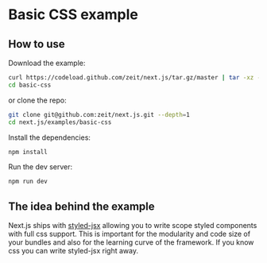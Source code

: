 
# Basic CSS example

## How to use

Download the example:

```bash
curl https://codeload.github.com/zeit/next.js/tar.gz/master | tar -xz --strip=2 next.js-master/examples/basic-css
cd basic-css
```

or clone the repo:

```bash
git clone git@github.com:zeit/next.js.git --depth=1
cd next.js/examples/basic-css
```

Install the dependencies:

```bash
npm install
```

Run the dev server:

```bash
npm run dev
```

## The idea behind the example

Next.js ships with [styled-jsx](https://github.com/zeit/styled-jsx) allowing you
to write scope styled components with full css support. This is important for
the modularity and code size of your bundles and also for the learning curve of the framework. If you know css you can write styled-jsx right away.

